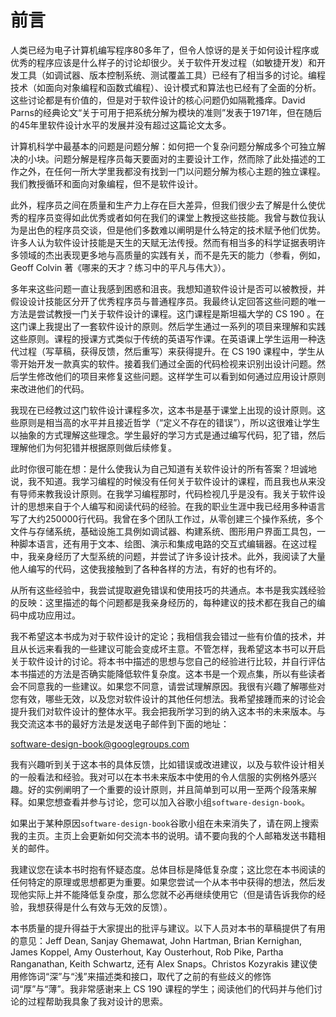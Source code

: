 # 前言

人类已经为电子计算机编写程序80多年了，但令人惊讶的是关于如何设计程序或优秀的程序应该是什么样子的讨论却很少。关于软件开发过程（如敏捷开发）和开发工具（如调试器、版本控制系统、测试覆盖工具）已经有了相当多的讨论。编程技术（如面向对象编程和函数式编程）、设计模式和算法也已经有了全面的分析。这些讨论都是有价值的，但是对于软件设计的核心问题仍如隔靴搔痒。David Parns的经典论文“关于可用于把系统分解为模块的准则”发表于1971年，但在随后的45年里软件设计水平的发展并没有超过这篇论文太多。

计算机科学中最基本的问题是问题分解：如何把一个复杂问题分解成多个可独立解决的小块。问题分解是程序员每天要面对的主要设计工作，然而除了此处描述的工作之外，在任何一所大学里我都没有找到一门以问题分解为核心主题的独立课程。我们教授循环和面向对象编程，但不是软件设计。

此外，程序员之间在质量和生产力上存在巨大差异，但我们很少去了解是什么使优秀的程序员变得如此优秀或者如何在我们的课堂上教授这些技能。我曾与数位我认为是出色的程序员交谈，但是他们多数难以阐明是什么特定的技术赋予他们优势。许多人认为软件设计技能是天生的天赋无法传授。然而有相当多的科学证据表明许多领域的杰出表现更多地与高质量的实践有关，而不是先天的能力（参看，例如，Geoff Colvin 著《哪来的天才？练习中的平凡与伟大》）。

多年来这些问题一直让我感到困惑和沮丧。我想知道软件设计是否可以被教授，并假设设计技能区分开了优秀程序员与普通程序员。我最终认定回答这些问题的唯一方法是尝试教授一门关于软件设计的课程。这门课程是斯坦福大学的 CS 190 。在这门课上我提出了一套软件设计的原则。然后学生通过一系列的项目来理解和实践这些原则。课程的授课方式类似于传统的英语写作课。在英语课上学生运用一种迭代过程（写草稿，获得反馈，然后重写）来获得提升。在 CS 190 课程中，学生从零开始开发一款真实的软件。接着我们通过全面的代码检视来识别出设计问题。然后学生修改他们的项目来修复这些问题。这样学生可以看到如何通过应用设计原则来改进他们的代码。

我现在已经教过这门软件设计课程多次，这本书是基于课堂上出现的设计原则。这些原则是相当高的水平并且接近哲学（“定义不存在的错误”），所以这很难让学生以抽象的方式理解这些理念。学生最好的学习方式是通过编写代码，犯了错，然后理解他们为何犯错并根据原则做后续修复。

此时你很可能在想：是什么使我认为自己知道有关软件设计的所有答案？坦诚地说，我不知道。我学习编程的时候没有任何关于软件设计的课程，而且我也从来没有导师来教我设计原则。在我学习编程那时，代码检视几乎是没有。我关于软件设计的思想来自于个人编写和阅读代码的经验。在我的职业生涯中我已经用多种语言写了大约250000行代码。我曾在多个团队工作过，从零创建三个操作系统，多个文件与存储系统，基础设施工具例如调试器、构建系统、图形用户界面工具包，一种脚本语言，还有用于文本、绘图、演示和集成电路的交互式编辑器。在这过程中，我亲身经历了大型系统的问题，并尝试了许多设计技术。此外，我阅读了大量他人编写的代码，这使我接触到了各种各样的方法，有好的也有坏的。

从所有这些经验中，我尝试提取避免错误和使用技巧的共通点。本书是我实践经验的反映：这里描述的每个问题都是我亲身经历的，每种建议的技术都在我自己的编码中成功应用过。

我不希望这本书成为对于软件设计的定论；我相信我会错过一些有价值的技术，并且从长远来看我的一些建议可能会变成坏主意。不管怎样，我希望这本书可以开启关于软件设计的讨论。将本书中描述的思想与您自己的经验进行比较，并自行评估本书描述的方法是否确实能降低软件复杂度。这本书是一个观点集，所以有些读者会不同意我的一些建议。如果您不同意，请尝试理解原因。我很有兴趣了解哪些对您有效，哪些无效，以及您对软件设计的其他任何想法。我希望接踵而来的讨论会提升我们对软件设计的整体水平。我会把我所学习到的纳入这本书的未来版本。与我交流这本书的最好方法是发送电子邮件到下面的地址：

[software-design-book@googlegroups.com](mailto:software-design-book@googlegroups.com)

我有兴趣听到关于这本书的具体反馈，比如错误或改进建议，以及与软件设计相关的一般看法和经验。我对可以在本书未来版本中使用的令人信服的实例格外感兴趣。好的实例阐明了一个重要的设计原则，并且简单到可以用一至两个段落来解释。如果您想查看并参与讨论，您可以加入谷歌小组`software-design-book`。

如果出于某种原因`software-design-book`谷歌小组在未来消失了，请在网上搜索我的主页。主页上会更新如何交流本书的说明。请不要向我的个人邮箱发送书籍相关的邮件。

我建议您在读本书时抱有怀疑态度。总体目标是降低复杂度；这比您在本书阅读的任何特定的原理或思想都更为重要。如果您尝试一个从本书中获得的想法，然后发现他实际上并不能降低复杂度，那么您就不必再继续使用它（但是请告诉我你的经验，我想获得是什么有效与无效的反馈）。

本书质量的提升得益于大家提出的批评与建议。以下人员对本书的草稿提供了有用的意见：Jeff Dean, Sanjay Ghemawat, John Hartman, Brian Kernighan, James Koppel, Amy Ousterhout, Kay Ousterhout, Rob Pike, Partha Ranganathan, Keith Schwartz, 还有 Alex Snaps。Christos Kozyrakis 建议使用修饰词“深”与“浅”来描述类和接口，取代了之前的有些歧义的修饰词“厚”与“薄”。我非常感谢来上 CS 190 课程的学生；阅读他们的代码并与他们讨论的过程帮助我具象了我对设计的思索。
